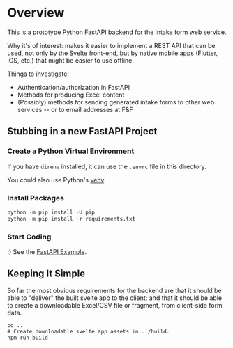 # Overview

This is a prototype Python FastAPI backend for the intake form web service.

Why it's of interest: makes it easier to implement a REST API that can be used,
not only by the Svelte front-end, but by native mobile apps (Flutter, iOS, etc.)
that might be easier to use offline.

Things to investigate:
* Authentication/authorization in FastAPI
* Methods for producing Excel content
* (Possibly) methods for sending generated intake forms to other web services
  -- or to email addresses at F&F


## Stubbing in a new FastAPI Project

### Create a Python Virtual Environment
If you have `direnv` installed, it can use the `.envrc` file in this directory.

You could also use Python's [venv](https://packaging.python.org/en/latest/guides/installing-using-pip-and-virtual-environments/#creating-a-virtual-environment).


### Install Packages

```python
python -m pip install -U pip
python -m pip install -r requirements.txt
```

### Start Coding

:)  See the [FastAPI Example](https://fastapi.tiangolo.com/#example).


## Keeping It Simple

So far the most obvious requirements for the backend are that it should be able to "deliver" the built svelte app to the client; and that it should be able to create a downloadable Excel/CSV file or fragment, from client-side form data.

```shell
cd ..
# Create downloadable svelte app assets in ../build.
npm run build
```

